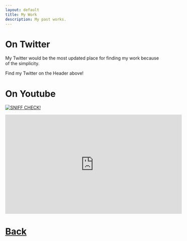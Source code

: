 ```yaml
---
layout: default
title: My Work
description: My past works.
---
```


# On Twitter

My Twitter would be the most updated place for finding my work because of the simplicity. 

Find my Twitter on the Header above!

# On Youtube

[![SNIFF CHECK!](http://img.youtube.com/vi/4X3wKDQF1QA/0.jpg)](http://www.youtube.com/watch?v=4X3wKDQF1QA "SNIFF CHECK!")

<iframe width="560" height="315" src="https://www.youtube.com/embed/4X3wKDQF1QA" title="YouTube video player" frameborder="0" allow="accelerometer; autoplay; clipboard-write; encrypted-media; gyroscope; picture-in-picture; web-share" allowfullscreen></iframe>

# [**Back**](./)